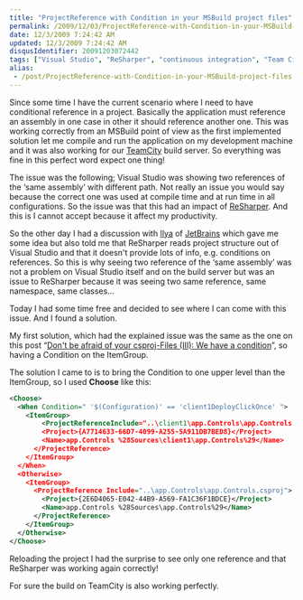 ```yaml
---
title: "ProjectReference with Condition in your MSBuild project files"
permalink: /2009/12/03/ProjectReference-with-Condition-in-your-MSBuild-project-files/
date: 12/3/2009 7:24:42 AM
updated: 12/3/2009 7:24:42 AM
disqusIdentifier: 20091203072442
tags: ["Visual Studio", "ReSharper", "continuous integration", "Team City", "MSBuild"]
alias:
 - /post/ProjectReference-with-Condition-in-your-MSBuild-project-files.aspx/index.html
---
```

Since some time I have the current scenario where I need to have conditional reference in a project. Basically the application must reference an assembly in one case in other it should reference another one. This was working correctly from an MSBuild point of view as the first implemented solution let me compile and run the application on my development machine and it was also working for our [TeamCity](http://www.jetbrains.com/teamcity/index.html) build server. So everything was fine in this perfect word expect one thing!

The issue was the following; Visual Studio was showing two references of the ‘same assembly’ with different path. Not really an issue you would say because the correct one was used at compile time and at run time in all configurations. So the issue was that this had an impact of [ReSharper](http://www.jetbrains.com/resharper/index.html). And this is I cannot accept because it affect my productivity.
<!-- more -->

So the other day I had a discussion with [Ilya](http://resharper.blogspot.com/) of [JetBrains](http://www.jetbrains.com/) which gave me some idea but also told me that ReSharper reads project structure out of Visual Studio and that it doesn't provide lots of info, e.g. conditions on references. So this is why seeing two reference of the ‘same assembly’ was not a problem on Visual Studio itself and on the build server but was an issue to ReSharper because it was seeing two same reference, same namespace, same classes…

Today I had some time free and decided to see where I can come with this issue. And I found a solution.

My first solution, which had the explained issue was the same as the one on this post “[Don't be afraid of your csproj-Files (III): We have a condition](http://www.realfiction.net/?q=node/164)”, so having a Condition on the ItemGroup.

The solution I came to is to bring the Condition to one upper level than the ItemGroup, so I used **Choose** like this:

```xml
<Choose>
  <When Condition=" '$(Configuration)' == 'client1DeployClickOnce' ">
    <ItemGroup>
        <ProjectReferenceInclude="..\client1\app.Controls\app.Controls.csproj">
        <Project>{A7714633-66D7-4099-A255-5A911DB7BED8}</Project>
        <Name>app.Controls %28Sources\client1\app.Controls%29</Name>
      </ProjectReference>
    </ItemGroup>
  </When>
  <Otherwise>
    <ItemGroup>
      <ProjectReference Include="..\app.Controls\app.Controls.csproj">
        <Project>{2E6D4065-E042-44B9-A569-FA1C36F1BDCE}</Project>
        <Name>app.Controls %28Sources\app.Controls%29</Name>
      </ProjectReference>
    </ItemGroup>
  </Otherwise>
</Choose>
```

Reloading the project I had the surprise to see only one reference and that ReSharper was working again correctly!

For sure the build on TeamCity is also working perfectly.
